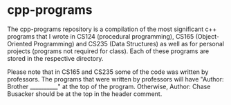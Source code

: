 # cpp-programs

The cpp-programs repository is a compilation of the most significant c++ programs
that I wrote in CS124 (procedural programming), CS165 (Object-Oriented Programming)
and CS235 (Data Structures) as well as for personal projects (programs not required 
for class). Each of these programs are stored in the respective directory.

Please note that in CS165 and CS235 some of the code was written by professors. 
The programs that were written by professors will have "Author: Brother __________"
at the top of the program. Otherwise, Author: Chase Busacker
should be at the top in the header comment.
